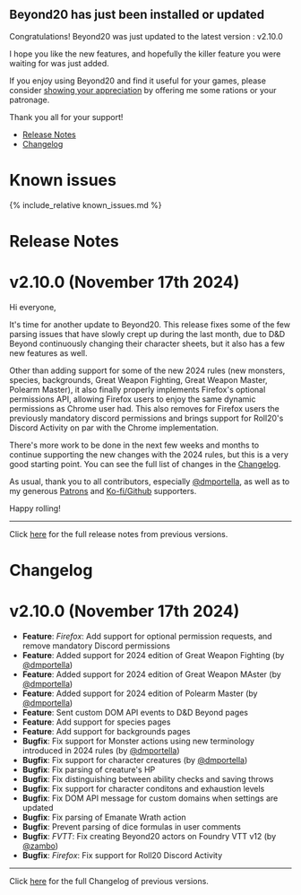 ## Beyond20 has just been installed or updated

Congratulations! Beyond20 was just updated to the latest version : v2.10.0

I hope you like the new features, and hopefully the killer feature you were waiting for was just added.

If you enjoy using Beyond20 and find it useful for your games, please consider [showing your appreciation](/rations) by offering me some rations or your patronage.

Thank you all for your support!

* [Release Notes](#release-notes)
* [Changelog](#changelog)

# Known issues

{% include_relative known_issues.md %}

# Release Notes

v2.10.0 (November 17th 2024)
===

Hi everyone,

It's time for another update to Beyond20. This release fixes some of the few parsing issues that have slowly crept up during the last month, due to D&D Beyond continuously changing their character sheets, but it also has a few new features as well.

Other than adding support for some of the new 2024 rules (new monsters, species, backgrounds, Great Weapon Fighting, Great Weapon Master, Polearm Master), it also finally properly implements Firefox's optional permissions API, allowing Firefox users to enjoy the same dynamic permissions as Chrome user had. This also removes for Firefox users the previously mandatory discord permissions and brings support for Roll20's Discord Activity on par with the Chrome implementation.

There's more work to be done in the next few weeks and months to continue supporting the new changes with the 2024 rules, but this is a very good starting point.
You can see the full list of changes in the [Changelog](/Changelog#v2100).

As usual, thank you to all contributors, especially [@dmportella](https://linktr.ee/dmportella), as well as to my generous [Patrons](https://patreon.com/kakaroto) and [Ko-fi/Github](/rations) supporters. 

Happy rolling!

---

Click [here](/release_notes) for the full release notes from previous versions.

# Changelog

v2.10.0 (November 17th 2024)
===
- **Feature**: *Firefox*: Add support for optional permission requests, and remove mandatory Discord permissions
- **Feature**: Added support for 2024 edition of Great Weapon Fighting (by [@dmportella](https://github.com/dmportella))
- **Feature**: Added support for 2024 edition of Great Weapon MAster (by [@dmportella](https://github.com/dmportella))
- **Feature**: Added support for 2024 edition of Polearm Master (by [@dmportella](https://github.com/dmportella))
- **Feature**: Sent custom DOM API events to D&D Beyond pages
- **Feature**: Add support for species pages
- **Feature**: Add support for backgrounds pages
- **Bugfix**: Fix support for Monster actions using new terminology introduced in 2024 rules (by [@dmportella](https://github.com/dmportella))
- **Bugfix**: Fix support for character creatures (by [@dmportella](https://github.com/dmportella))
- **Bugfix**: Fix parsing of creature's HP
- **Bugfix**: Fix distinguishing between ability checks and saving throws
- **Bugfix**: Fix support for character conditons and exhaustion levels
- **Bugfix**: Fix DOM API message for custom domains when settings are updated
- **Bugfix**: Fix parsing of Emanate Wrath action
- **Bugfix**: Prevent parsing of dice formulas in user comments
- **Bugfix**: *FVTT*: Fix creating Beyond20 actors on Foundry VTT v12 (by [@zambo](https://github.com/zambo))
- **Bugfix**: *Firefox*: Fix support for Roll20 Discord Activity

---

Click [here](/Changelog) for the full Changelog of previous versions.
